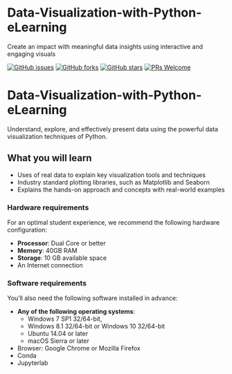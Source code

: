 # Data-Visualization-with-Python-eLearning
Create an impact with meaningful data insights using interactive and engaging visuals

[![GitHub issues](https://img.shields.io/github/issues/TrainingByPackt/Data-Visualization-with-Python-eLearning.svg)](https://github.com/TrainingByPackt/Data-Visualization-with-Python-eLearning-eLearning/issues)
[![GitHub forks](https://img.shields.io/github/forks/TrainingByPackt/Data-Visualization-with-Python-eLearning-eLearning.svg)](https://github.com/TrainingByPackt/Data-Visualization-with-Python-eLearning-eLearning/network)
[![GitHub stars](https://img.shields.io/github/stars/TrainingByPackt/Data-Visualization-with-Python-eLearning-eLearning.svg)](https://github.com/TrainingByPackt/Data-Visualization-with-Python-eLearning-eLearning/stargazers)
[![PRs Welcome](https://img.shields.io/badge/PRs-welcome-brightgreen.svg)](https://github.com/TrainingByPackt/Data-Visualization-with-Python-eLearning-eLearning/pulls)

# Data-Visualization-with-Python-eLearning
Understand, explore, and effectively present data using the powerful data visualization techniques of Python.

## What you will learn
* Uses of real data to explain key visualization tools and techniques
* Industry standard plotting libraries, such as Matplotlib and Seaborn
* Explains the hands-on approach and concepts with real-world examples

### Hardware requirements
For an optimal student experience, we recommend the following hardware configuration:
* **Processor**: Dual Core or better
* **Memory**: 40GB RAM
* **Storage**: 10 GB available space
* An Internet connection


### Software requirements
You’ll also need the following software installed in advance:
* **Any of the following operating systems**: 
  * Windows 7 SP1 32/64-bit, 
  * Windows 8.1 32/64-bit or Windows 10 32/64-bit
  * Ubuntu 14.04 or later
  * macOS Sierra or later
* Browser: Google Chrome or Mozilla Firefox
* Conda
* Jupyterlab




